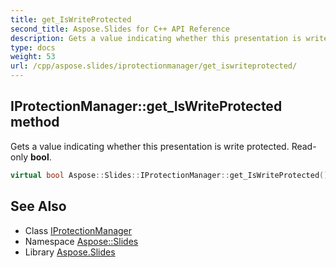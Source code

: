```yaml
---
title: get_IsWriteProtected
second_title: Aspose.Slides for C++ API Reference
description: Gets a value indicating whether this presentation is write protected. Read-only bool.
type: docs
weight: 53
url: /cpp/aspose.slides/iprotectionmanager/get_iswriteprotected/
---
```

## IProtectionManager::get_IsWriteProtected method


Gets a value indicating whether this presentation is write protected. Read-only **bool**.

```cpp
virtual bool Aspose::Slides::IProtectionManager::get_IsWriteProtected()=0
```

## See Also

* Class [IProtectionManager](../)
* Namespace [Aspose::Slides](../../)
* Library [Aspose.Slides](../../../)
